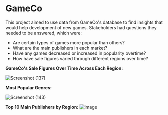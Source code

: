 # GameCo

This project aimed to use data from GameCo's database to find insights that would help development of new games. Stakeholders had questions they needed to be answered, which were:

- Are certain types of games more popular than others?
- What are the main publishers  in each market?
- Have any games decreased or increased in popularity overtime?
- How have sale figures varied through different regions over time? 


**GameCo's Sale Figures Over Time Across Each Region:**

![Screenshot (137)](https://user-images.githubusercontent.com/93872864/142053392-880b758b-3439-45ea-815f-73f63326fa31.png)


**Most Popular Genres:**

![Screenshot (143)](https://user-images.githubusercontent.com/93872864/142055763-14a0130d-f4d3-4e56-9ebc-0e633d75f02f.png)



**Top 10 Main Publishers by Region:**
![image](https://user-images.githubusercontent.com/93872864/142057278-b2a24074-2ede-4988-8330-1df069670811.png)




